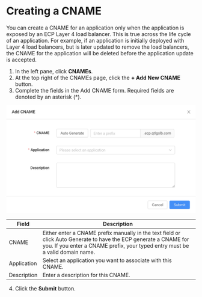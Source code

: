 # Creating a CNAME

You can create a CNAME for an application only when the application is exposed by an ECP Layer 4 load balancer. This is true across the life cycle of an application. For example, if an application is initially deployed with Layer 4 load balancers, but is later updated to remove the load balancers, the CNAME for the application will be deleted before the application update is accepted.

1. In the left pane, click **CNAMEs**.
2. At the top right of the CNAMEs page, click the **\+ Add New CNAME** button. 
3. Complete the fields in the Add CNAME form. Required fields are denoted by an asterisk (\*).

![null](</docs/resources/images/cnames/cnames-add-cname.png>)

| **Field**              | **Description**                                 |
| -----------------------|-------------------------------------------------| 
| CNAME                  | Either enter a CNAME prefix manually in the text field or click Auto Generate to have the ECP generate a CNAME for you. If you enter a CNAME prefix, your typed entry must be a valid domain name.    |
| Application            | Select an application you want to associate with this CNAME.                                                                |
| Description            | Enter a description for this CNAME.                                                                     |

4. Click the **Submit** button.